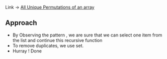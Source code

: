 Link -> [All Unique Permutations of an array](https://www.geeksforgeeks.org/problems/all-unique-permutations-of-an-array/1)

## Approach
- By Observing the pattern , we are sure that we can select one item from the list and continue this recursive function
- To remove duplicates, we use set.
- Hurray ! Done